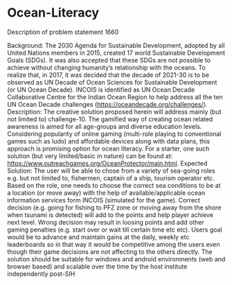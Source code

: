 # Ocean-Literacy

Description of problem statement 1660

Background: The 2030 Agenda for Sustainable Development, adopted by all United Nations members in 2015, created 17 world Sustainable Development Goals (SDGs). It was also accepted that these SDGs are not possible to achieve without changing humanity’s relationship with the oceans. To realize that, in 2017, it was decided that the decade of 2021-30 is to be observed as UN Decade of Ocean Sciences for Sustainable Development (or UN Ocean Decade). INCOIS is identified as UN Ocean Decade Collaborative Centre for the Indian Ocean Region to help address all the ten UN Ocean Decade challenges (https://oceandecade.org/challenges/). Description: The creative solution proposed herein will address mainly (but not limited to) challenge-10. The gamified way of creating ocean related awareness is aimed for all age-groups and diverse education levels. Considering popularity of online gaming (multi-role playing to conventional games such as ludo) and affordable devices along with data plans, this approach is promising option for ocean literacy. For a starter, one such solution (but very limited/basic in nature) can be found at: https://www.outreachgames.org/OceanProtector/main.html. Expected Solution: The user will be able to chose from a variety of sea-going roles e.g. but not limited to, fishermen, captain of a ship, tourism operator etc. Based on the role, one needs to choose the correct sea conditions to be at a location (or move away) with the help of available/applicable ocean information services form INCOIS (simulated for the game). Correct decision (e.g. going for fishing to PFZ zone or moving away from the shore when tsunami is detected) will add to the points and help player achieve next level. Wrong decision may result in loosing points and add other gaming penalties (e.g. start over or wait till certain time etc etc). Users goal would be to advance and maintain gains at the daily, weekly etc leaderboards so in that way it would be competitive among the users even though their game decisions are not affecting to the others directly. The solution should be suitable for windows and android environments (web and browser based) and scalable over the time by the host institute independently post-SIH
